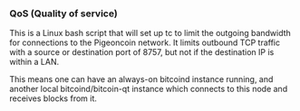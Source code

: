 ### QoS (Quality of service) ###

This is a Linux bash script that will set up tc to limit the outgoing bandwidth for connections to the Pigeoncoin network. It limits outbound TCP traffic with a source or destination port of 8757, but not if the destination IP is within a LAN.

This means one can have an always-on bitcoind instance running, and another local bitcoind/bitcoin-qt instance which connects to this node and receives blocks from it.
